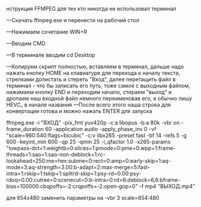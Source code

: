 нструкция FFMPEG для тех кто никогда не использовал терминал

—Скачать ffmpeg.exe и перенести на рабочий стол

—Нажимаем сочетание WIN+R

—Вводим CMD

—В терминале вводим cd Desktop

—Копируем скрипт полностью, вставляем в терминал, дальше надо нажать кнопку HOME на клавиатуре для перехода к началу текста, стрелками долистать и стереть "Вход", далее перетащить файл в терминал - что бы записать его путь, тоже самое с выходным файлом, нажимаем кнопку END и переходим начало, стираем "выход" и дропаем наш входной файл немного переименовав его, я обычно пишу HEVC_ в начале названия
—После всего этого наша строка для конвертации готова и можно нажать ENTER для запуска

ffmpeg.exe -i "ВХОД" -pix_fmt yuv420p -c:a libopus -b:a 80k -vbr on -frame_duration 60 -application audio -apply_phase_inv 0 -vf "scale=960:540:flags=bicubic" -c:v libx265 -preset fast -bf 14 -refs 5 -g 600 -keyint_min 600 -qp 25 -qmin 25 -i_qfactor 1.0 -x265-params "lowpass-dct=1:weightb=0:slices=1:pmode=0:pme=0:wpp=1:frame-threads=1:sao=1:sao-non-deblock=1:rc-lookahead=250:me=hex:subme=0:rect=0:amp=0:early-skip=1:aq-mode=3:aq-strength=3.00:b-adapt=2:max-merge=5:fast-intra=1:rskip=1:tskip=1:splitrd-skip=1:psy-rd=0.00:psy-rdoq=0.00:cutree=0:scenecut=0:b-intra=0:rd=6:deblock=6,6:bframe-bias=100000:cbqpoffs=-2:crqpoffs=-2:open-gop=0" -f mp4 "ВЫХОД.mp4"

для 854x480
заменить параметры на
-vbr 3 
scale=854:480
